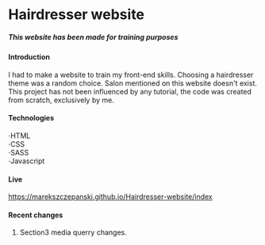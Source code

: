 # Hairdresser website  
##### This website has been made for training purposes 

#### Introduction
I had to make a website to train my front-end skills. Choosing a hairdresser theme was a random choice. Salon mentioned on this website doesn't exist. This project has not been influenced by any tutorial, the code was created from scratch, exclusively by me.

#### Technologies
⋅HTML  
⋅CSS  
⋅SASS  
⋅Javascript

#### Live
https://marekszczepanski.github.io/Hairdresser-website/index

#### Recent changes
1) Section3 media querry changes.